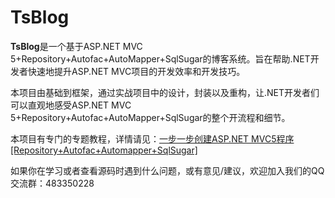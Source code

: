 # TsBlog
**TsBlog**是一个基于ASP.NET MVC 5+Repository+Autofac+AutoMapper+SqlSugar的博客系统。旨在帮助.NET开发者快速地提升ASP.NET MVC项目的开发效率和开发技巧。

本项目由基础到框架，通过实战项目中的设计，封装以及重构，让.NET开发者们可以直观地感受ASP.NET MVC 5+Repository+Autofac+AutoMapper+SqlSugar的整个开流程和细节。

本项目有专门的专题教程，详情请见：[一步一步创建ASP.NET MVC5程序\[Repository+Autofac+Automapper+SqlSugar\]][1]

如果你在学习或者查看源码时遇到什么问题，或有意见/建议，欢迎加入我们的QQ交流群：483350228

[1]: https://codedefault.com/t/EdVp8xCk
